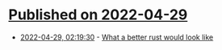 # [Published on 2022-04-29](index.md)

* [2022-04-29, 02:19:30](https://news.ycombinator.com/item?id=31200642) - [What a better rust would look like](https://kerkour.com/what-a-better-rust-would-look-like)
